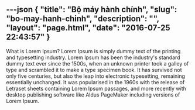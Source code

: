 ---json
{
    "title": "Bộ máy hành chính",
    "slug": "bo-may-hanh-chinh",
    "description": "",
    "layout": "page.html",
    "date": "2016-07-25 22:43:57"
}
---
What is Lorem Ipsum?
Lorem Ipsum is simply dummy text of the printing and typesetting industry. Lorem Ipsum has been the industry's standard dummy text ever since the 1500s, when an unknown printer took a galley of type and scrambled it to make a type specimen book. It has survived not only five centuries, but also the leap into electronic typesetting, remaining essentially unchanged. It was popularised in the 1960s with the release of Letraset sheets containing Lorem Ipsum passages, and more recently with desktop publishing software like Aldus PageMaker including versions of Lorem Ipsum.
